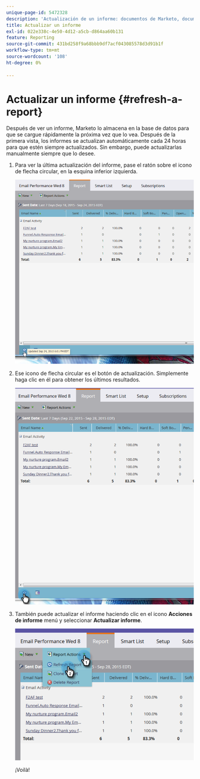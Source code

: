 ```yaml
---
unique-page-id: 5472328
description: 'Actualización de un informe: documentos de Marketo, documentación del producto'
title: Actualizar un informe
exl-id: 022e338c-4e50-4d12-a5cb-d864aa60b131
feature: Reporting
source-git-commit: 431bd258f9a68bbb9df7acf043085578d3d91b1f
workflow-type: tm+mt
source-wordcount: '108'
ht-degree: 0%

---
```


# Actualizar un informe {#refresh-a-report}

Después de ver un informe, Marketo lo almacena en la base de datos para que se cargue rápidamente la próxima vez que lo vea. Después de la primera vista, los informes se actualizan automáticamente cada 24 horas para que estén siempre actualizados. Sin embargo, puede actualizarlas manualmente siempre que lo desee.

1. Para ver la última actualización del informe, pase el ratón sobre el icono de flecha circular, en la esquina inferior izquierda.

   ![](assets/one.png)

1. Ese icono de flecha circular es el botón de actualización. Simplemente haga clic en él para obtener los últimos resultados.

   ![](assets/two.png)

1. También puede actualizar el informe haciendo clic en el icono **Acciones de informe** menú y seleccionar **Actualizar informe**.

   ![](assets/three.png)

   ¡Voilà!
